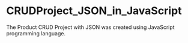 # CRUDProject_JSON_in_JavaScript
The Product CRUD Project with JSON was created using JavaScript programming language.
